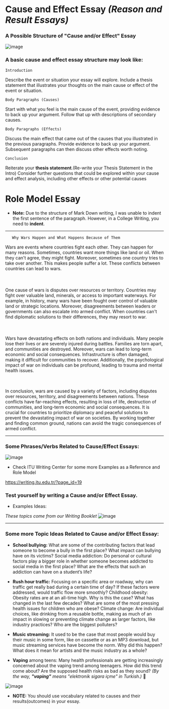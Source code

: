 

# Cause and Effect Essay _(Reason and Result Essays)_

### A Possible Structure of "Cause and/or Effect" Essay
![image](https://github.com/mr-Ucar/2023-2024/assets/116120748/43009b1d-e10d-407f-832c-3ed848683ae0)

### A basic cause and effect essay structure may look like:

````Introduction````

Describe the event or situation your essay will explore.
Include a thesis statement that illustrates your thoughts on the main cause or effect of the event or situation.

````Body Paragraphs (Causes)````

Start with what you feel is the main cause of the event, providing evidence to back up your argument. 
Follow that up with descriptions of secondary causes.

````Body Paragraphs (Effects)````

Discuss the main effect that came out of the causes that you illustrated in the previous paragraphs.
Provide evidence to back up your argument.
Subsequent paragraphs can then discuss other effects worth noting.

````Conclusion````

Reiterate your **thesis statement**.(Re-write your Thesis Statement in the Intro)
Consider further questions that could be explored within your cause and effect analysis, including other effects or other potential causes

# Role Model Essay

- **Note:** Due to the structure of Mark Down writing, I was unable to indent the first sentence of the paragraph. However, in a College Writing, you need to **indent**.

--- 

       Why Wars Happen and What Happens Because of Them  
       
       
   Wars are events where countries fight each other. They can happen for many reasons. Sometimes, countries want more things like land or oil. When they can't agree, they might fight. 
Moreover, sometimes one country tries to take over another. This makes people suffer a lot. These conflicts between countries can lead to wars.
 </br>  
 </br>  
   One cause of wars is disputes over resources or territory. Countries may fight over valuable land, minerals, or access to important waterways. For example, in history, many wars have been fought over control of valuable land or strategic locations. Moreover, disagreements between leaders or governments can also escalate into armed conflict. 
When countries can't find diplomatic solutions to their differences, they may resort to war.
 </br>  
 </br>  
   Wars have devastating effects on both nations and individuals. Many people lose their lives or are severely injured during battles. 
Families are torn apart, and communities are destroyed. Moreover, wars can lead to long-term economic and social consequences. 
Infrastructure is often damaged, making it difficult for communities to recover. Additionally, the psychological impact of war on individuals can be profound, leading to trauma and mental health issues.

 </br>  
 </br>  
   In conclusion, wars are caused by a variety of factors, including disputes over resources, territory, and disagreements between nations.  
These conflicts have far-reaching effects, resulting in loss of life, destruction of communities, and long-term economic and social consequences. 
It is crucial for countries to prioritize diplomacy and peaceful solutions to prevent the devastating impact of war on societies.
By working together and finding common ground, nations can avoid the tragic consequences of armed conflict.

--- 


### Some Phrases/Verbs Related to Cause/Effect Essays:
![image](https://github.com/mr-Ucar/2023-2024/assets/116120748/70e1e55c-a8d8-4a7d-a2d7-9491991362be)


- Check ITU Writing Center for some more Examples as a Reference and Role Model

https://writing.itu.edu.tr/?page_id=19


### Test yourself by writing a Cause and/or Effect Essay. 
- Examples Ideas:

_These topics come from our Writing Booklet_
![image](https://github.com/mr-Ucar/2023-2024/assets/116120748/190277eb-9aa2-458c-ac07-279b6451c071)

---
### Some more Topic Ideas Related to Cause and/or Effect Essay:

- **School bullying:** What are some of the contributing factors that lead someone to become a bully in the first place? What impact can bullying have on its victims?
Social media addiction: Do personal or cultural factors play a bigger role in whether someone becomes addicted to social media in the first place? What are the effects that such an addiction can have on a student’s life?

- **Rush hour traffic:** Focusing on a specific area or roadway, why can traffic get really bad during a certain time of day? If these factors were addressed, would traffic flow more smoothly?
Childhood obesity: Obesity rates are at an all-time high. Why is this the case? What has changed in the last few decades? What are some of the most pressing health issues for children who are obese?
Climate change: Are individual choices, like drinking from a reusable bottle, making as much of an impact in slowing or preventing climate change as larger factors, like industry practices? Who are the biggest polluters?

- **Music streaming:** It used to be the case that most people would buy their music in some form, like on cassette or as an MP3 download, but music streaming services have become the norm. Why did this happen? What does it mean for artists and the music industry as a whole?

- **Vaping** among teens: Many health professionals are getting increasingly concerned about the vaping trend among teenagers. How did this trend come about? Are the supposed health risks as bad as they sound?
_(By the way, **"vaping"** means "elektronik sigara içme" in Turkish.)_ 🚬


![image](https://github.com/mr-Ucar/2023-2024/assets/116120748/d6c1f994-c48a-47ae-90ef-284c030929b9)

- **NOTE:** You should use vocabulary related to causes and their results(outcomes) in your essay.

